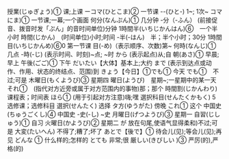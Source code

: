 授業(じゅぎょう)① 课;上课
ーコマ(ひとこま)② 一节课
--(ひと-) 1~; 1次~
コマにま)① 一节课;一幕;一个画面
何分(なんぷん)① 几分钟
-分（-ふん） (前接促音、拨音时发「ぷん」的音时间单位)分钟
1時間半(いちじかんはん)⑥　一个半小时
時間(じかん)　(时间单位)小时;时间
-半(-はん)　半；半个小时；30分
1時間目(いちじかんめ)⑥0 第一节课
目(-め)（表示顺序、次数)第~
何時(なんじ)① 几点
-時(-じ)   (表示时间、时刻)~点; ~时
から (表示起点)从;自
朝(あさ)① 早晨;早上
午後(ごご)① 下午
だいたい【大体】基本上;大约
まで (表示到达点或动作、作用、状态的终结点、范围)到
きょう【今日】①でも① 今天
でも①　不过;可是
木曜日(もくようび)③ 星期四
曜日(ようび)　星期~;一星期中的某一天
それ①　(指代对方近旁或属于对方范围内的事物)那；那个
時間割(じかんわり) 课程表；时间表
ほら① (用于引起对方注意)嗨;嘿
選択科目(せんたくかもく) 5 选修课；选修科目
選択(せんたく) 选择
タ方(ゆうがた) 傍晚
これ① 这个
中国史(ちゅうごくし)④ 中国史
-史(-し) ~史
月曜日(げつようび)③ 星期一
自習(じしゅう)① 自习
火曜日(かようび)② 星期二
が  放在句尾,使语气显得柔和)不过;可是
大変(たいへん) 不得了;糟了;坏了
あとで【後で】①  待会儿(见);等会儿(见);再见
どんな ① 什么样的;怎样的
とても 非常;很
厳しい(きびしい )③ 严厉(的),严格(的)





